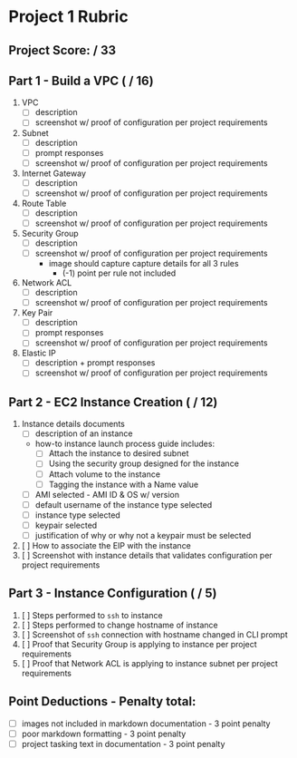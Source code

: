 # Project 1 Rubric

## Project Score: / 33

## Part 1 - Build a VPC ( / 16)

1. VPC
   - [ ] description
   - [ ] screenshot w/ proof of configuration per project requirements
2. Subnet 
   - [ ] description
   - [ ] prompt responses
   - [ ] screenshot w/ proof of configuration per project requirements
3. Internet Gateway 
   - [ ] description
   - [ ] screenshot w/ proof of configuration per project requirements
4. Route Table 
   - [ ] description
   - [ ] screenshot w/ proof of configuration per project requirements
5. Security Group 
   - [ ] description
   - [ ] screenshot w/ proof of configuration per project requirements
      - image should capture capture details for all 3 rules 
         - (-1) point per rule not included
6. Network ACL 
   - [ ] description
   - [ ] screenshot w/ proof of configuration per project requirements
7. Key Pair 
   - [ ] description
   - [ ] prompt responses
   - [ ] screenshot w/ proof of configuration per project requirements
8. Elastic IP 
   - [ ] description + prompt responses
   - [ ] screenshot w/ proof of configuration per project requirements

## Part 2 - EC2 Instance Creation ( / 12)

1. Instance details documents
   - [ ] description of an instance
   - how-to instance launch process guide includes:
      - [ ] Attach the instance to desired subnet
      - [ ] Using the security group designed for the instance
      - [ ] Attach volume to the instance
      - [ ] Tagging the instance with a Name value
   - [ ] AMI selected - AMI ID & OS w/ version
   - [ ] default username of the instance type selected
   - [ ] instance type selected 
   - [ ] keypair selected
   - [ ] justification of why or why not a keypair must be selected
2. [ ] How to associate the EIP with the instance
3. [ ] Screenshot with instance details that validates configuration per project requirements

## Part 3 - Instance Configuration ( / 5)

1. [ ] Steps performed to `ssh` to instance
2. [ ] Steps performed to change hostname of instance
3. [ ] Screenshot of `ssh` connection with hostname changed in CLI prompt
4. [ ] Proof that Security Group is applying to instance per project requirements
5. [ ] Proof that Network ACL is applying to instance subnet per project requirements

## Point Deductions - Penalty total: 

- [ ] images not included in markdown documentation - 3 point penalty
- [ ] poor markdown formatting - 3 point penalty
- [ ] project tasking text in documentation - 3 point penalty